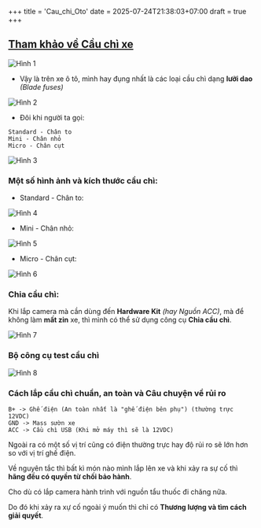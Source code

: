 +++
title = 'Cau_chi_Oto'
date = 2025-07-24T21:38:03+07:00
draft = true
+++

## [Tham khảo về Cầu chì xe](https://oto.edu.vn/cau-chi-xe-o-to/)

![Hình 1](/image/IoT/Cau_chi_Oto/Hinh_1.png)

- Vậy là trên xe ô tô, mình hay đụng nhất là các loại cầu chì dạng **lưỡi dao** *(Blade fuses)*

![Hình 2](/image/IoT/Cau_chi_Oto/Hinh_2.webp)

- Đôi khi người ta gọi:
```
Standard - Chân to
Mini - Chân nhỏ
Micro - Chân cụt
```

![Hình 3](/image/IoT/Cau_chi_Oto/Hinh_3.webp)

### Một số hình ảnh và kích thước cầu chì:

- Standard - Chân to:

![Hình 4](/image/IoT/Cau_chi_Oto/Hinh_4.webp)

- Mini - Chân nhỏ:

![Hình 5](/image/IoT/Cau_chi_Oto/Hinh_5.webp)

- Micro - Chân cụt:

![Hình 6](/image/IoT/Cau_chi_Oto/Hinh_6.webp)

### Chia cầu chì:
Khi lắp camera mà cần dùng đến **Hardware Kit** *(hay Nguồn ACC)*, mà để không làm **mất zin** xe, thì mình có thể sử dụng công cụ **Chia cầu chì**.

![Hình 7](/image/IoT/Cau_chi_Oto/Hinh_7.webp)

### Bộ công cụ test cầu chì

![Hình 8](/image/IoT/Cau_chi_Oto/Hinh_8.webp)

### Cách lắp cầu chì chuẩn, an toàn và Câu chuyện về rủi ro
```
B+ -> Ghế điện (An toàn nhất là "ghế điện bên phụ") (thường trực 12VDC)
GND -> Mass sườn xe
ACC -> Cầu chì USB (Khi mở máy thì sẽ là 12VDC)
```
Ngoài ra có một số vị trí cũng có điện thường trực hay độ rủi ro sẽ lớn hơn so với vị trí ghế điện.

Về nguyên tắc thì bất kì món nào mình lắp lên xe và khi xảy ra sự cố thì **hãng đều có quyền từ chối bảo hành**.

Cho dù có lắp camera hành trình với nguồn tẩu thuốc đi chăng nữa.

Do đó khi xảy ra xự cố ngoài ý muốn thì chỉ có **Thương lượng và tìm cách giải quyết**.

